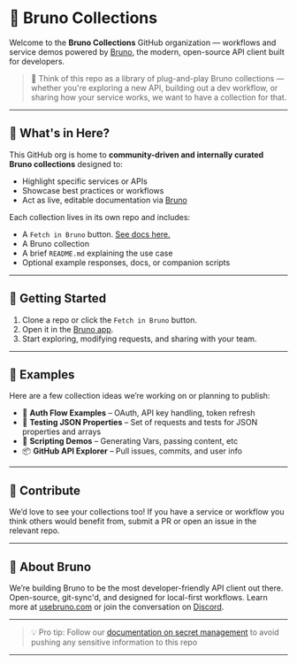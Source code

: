 # 🐾 Bruno Collections

Welcome to the **Bruno Collections** GitHub organization — workflows and service demos powered by [Bruno](https://www.usebruno.com), the modern, open-source API client built for developers.

> 🧠 Think of this repo as a library of plug-and-play Bruno collections — whether you're exploring a new API, building out a dev workflow, or sharing how your service works, we want to have a collection for that.

---

## 📁 What's in Here?

This GitHub org is home to **community-driven and internally curated Bruno collections** designed to:

- Highlight specific services or APIs 
- Showcase best practices or workflows
- Act as live, editable documentation via [Bruno](https://www.usebruno.com)

Each collection lives in its own repo and includes:

- A `Fetch in Bruno` button. [See docs here.](https://docs.usebruno.com/git-integration/embed-bruno-collection)
- A Bruno collection 
- A brief `README.md` explaining the use case
- Optional example responses, docs, or companion scripts

---

## 🚀 Getting Started

1. Clone a repo or click the `Fetch in Bruno` button.
2. Open it in the [Bruno app](https://www.usebruno.com).
3. Start exploring, modifying requests, and sharing with your team.

---

## 🧰 Examples

Here are a few collection ideas we’re working on or planning to publish:

- 🔐 **Auth Flow Examples** – OAuth, API key handling, token refresh
- 💬 **Testing JSON Properties** – Set of requests and tests for JSON properties and arrays
- 💸 **Scripting Demos** – Generating Vars, passing content, etc
- 📦 **GitHub API Explorer** – Pull issues, commits, and user info

---

## 🤝 Contribute

We’d love to see your collections too! If you have a service or workflow you think others would benefit from, submit a PR or open an issue in the relevant repo.

---

## 🐶 About Bruno

We’re building Bruno to be the most developer-friendly API client out there. Open-source, git-sync'd, and designed for local-first workflows. Learn more at [usebruno.com](https://www.usebruno.com) or join the conversation on [Discord](https://discord.gg/UdGzD3khSm).

---

> 💡 Pro tip: Follow our [documentation on secret management](https://docs.usebruno.com/secrets-management/overview) to avoid pushing any sensitive information to this repo 

---

